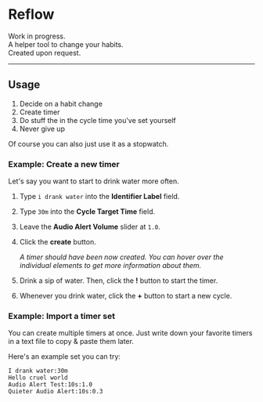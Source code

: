 # Reflow

Work in progress.  
A helper tool to change your habits.  
Created upon request.

---

## Usage

1. Decide on a habit change
2. Create timer
3. Do stuff the in the cycle time you've set yourself
4. Never give up

Of course you can also just use it as a stopwatch.

### Example: Create a new timer

Let's say you want to start to drink water more often.

1. Type `i drank water` into the **Identifier Label** field.
2. Type `30m` into the **Cycle Target Time** field.
3. Leave the **Audio Alert Volume** slider at `1.0`.
4. Click the **create** button.

    *A timer should have been now created. You can hover over the individual elements to get more information about them.*

5. Drink a sip of water. Then, click the **!** button to start the timer.
6. Whenever you drink water, click the **+** button to start a new cycle.

### Example: Import a timer set

You can create multiple timers at once. Just write down your favorite timers in a text file to copy & paste them later.

Here's an example set you can try:

```text
I drank water:30m
Hello cruel world
Audio Alert Test:10s:1.0
Quieter Audio Alert:10s:0.3
```
